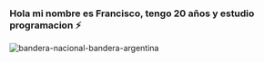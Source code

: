 ### Hola mi nombre es Francisco, tengo 20 años y estudio programacion ⚡
![bandera-nacional-bandera-argentina](https://github.com/Francorvalan1212/Francorvalan1212/assets/142455688/82039c74-5792-4c41-b362-9486352df3fa)


<!--
**Francorvalan1212/Francorvalan1212** is a ✨ _special_ ✨ repository because its `README.md` (this file) appears on your GitHub profile.
![bandera-nacional-bandera-argentina](https://github.com/Francorvalan1212/Francorvalan1212/assets/142455688/82039c74-5792-4c41-b362-9486352df3fa)


Here are some ideas to get you started:

- 🔭 I’m currently working on ...
- 🌱 I’m currently learning ...
- 👯 I’m looking to collaborate on ...
- 🤔 I’m looking for help with ...
- 💬 Ask me about ...
- 📫 How to reach me: ...
- 😄 Pronouns: ...
- ⚡ Fun fact: ...
-->
